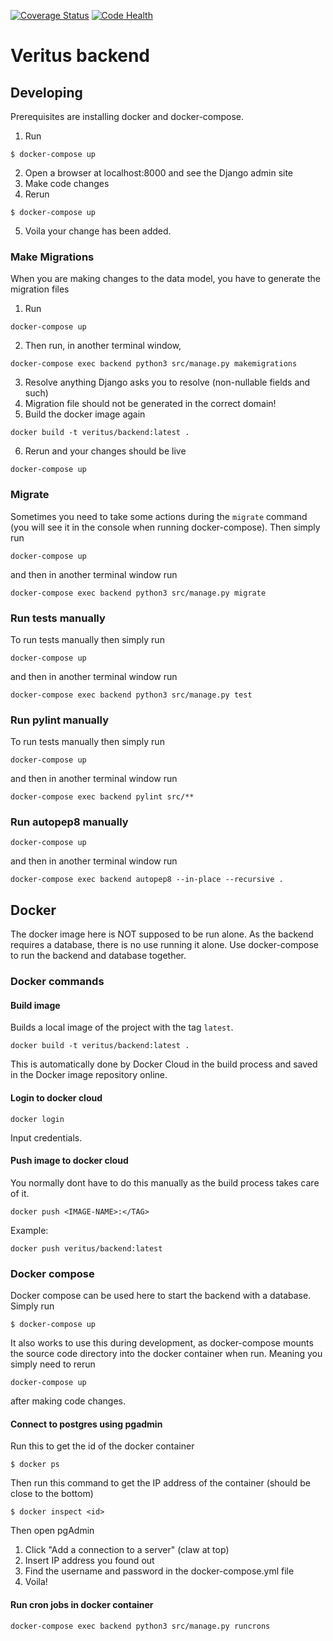 [![Coverage Status](https://coveralls.io/repos/github/veritus/veritus-backend/badge.svg?branch=master)](https://coveralls.io/github/veritus/veritus-backend?branch=master)
[![Code Health](https://landscape.io/github/veritus/veritus-backend/master/landscape.svg?style=flat)](https://landscape.io/github/veritus/veritus-backend/master)

# Veritus backend

## Developing
Prerequisites are installing docker and docker-compose.

1. Run
```
$ docker-compose up
```
2. Open a browser at localhost:8000 and see the Django admin site
3. Make code changes
4. Rerun
```
$ docker-compose up
```
5. Voila your change has been added.

### Make Migrations
When you are making changes to the data model, you have to generate the migration files

1. Run
```
docker-compose up
```
2. Then run, in another terminal window,
```
docker-compose exec backend python3 src/manage.py makemigrations 
```
3. Resolve anything Django asks you to resolve (non-nullable fields and such)
4. Migration file should not be generated in the correct domain!
5. Build the docker image again
```
docker build -t veritus/backend:latest .
```
6. Rerun and your changes should be live
```
docker-compose up
```

### Migrate
Sometimes you need to take some actions during the `migrate` command (you will see it in the console when running docker-compose).
Then simply run
```
docker-compose up
```
and then in another terminal window run
```
docker-compose exec backend python3 src/manage.py migrate 
```

### Run tests manually
To run tests manually then simply run
```
docker-compose up
```
and then in another terminal window run
```
docker-compose exec backend python3 src/manage.py test 
```

### Run pylint manually
To run tests manually then simply run
```
docker-compose up
```
and then in another terminal window run
```
docker-compose exec backend pylint src/**
```


### Run autopep8 manually
```
docker-compose up
```
and then in another terminal window run
```
docker-compose exec backend autopep8 --in-place --recursive . 
```

## Docker
The docker image here is NOT supposed to be run alone. As the backend requires a database, there is no use running it alone. Use docker-compose to run the backend and database together.

### Docker commands
#### Build image
Builds a local image of the project with the tag `latest`. 
```
docker build -t veritus/backend:latest .
```
This is automatically done by Docker Cloud in the build process and saved in the Docker image repository online.

#### Login to docker cloud
```
docker login
```
Input credentials.

#### Push image to docker cloud
You normally dont have to do this manually as the build process takes care of it.
```
docker push <IMAGE-NAME>:</TAG>
```
Example:
```
docker push veritus/backend:latest
```

### Docker compose
Docker compose can be used here to start the backend with a database. Simply run

```
$ docker-compose up
```

It also works to use this during development, as docker-compose mounts the source code directory into the docker container when run. Meaning you simply need to rerun 

```
docker-compose up
``` 
after making code changes.

#### Connect to postgres using pgadmin
Run this to get the id of the docker container
```
$ docker ps
```
Then run this command to get the IP address of the container (should be close to the bottom)
```
$ docker inspect <id>
```

Then open pgAdmin
1. Click "Add a connection to a server" (claw at top)
2. Insert IP address you found out
3. Find the username and password in the docker-compose.yml file
4. Voila!

#### Run cron jobs in docker container
```
docker-compose exec backend python3 src/manage.py runcrons 
```
